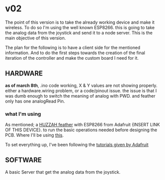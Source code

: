 # v02

The point of this version is to take the already working device and make it wireless. To do so I'm using the well known ESP8266. this is going to take the analog data from the joystick and send it to a node server. This is the main objective of this version.

The plan for the following is to have a client side for the mentioned information. And to do the first steps towards the creation of the final iteration of the controller and make the custom board I need for it.

## HARDWARE

**as of march 8th**, .ino code working, X & Y values are not showing properly. either a hardware.wiring problem, or a code/pinout issue. the issue is that I was dumb enough to switch the meaning of analog with PWD. and feather only has one analogRead Pin.


### what I'm using

As mentioned; a [HUZZAH feather](https://www.adafruit.com/product/2821) with ESP8266 from Adafruit {INSERT LINK OF THIS DEVICE}. to run the basic operations needed before designing the PCB. Where I'll be using [this](https://www.adafruit.com/product/2491).

To set everything up, I've been following the [tutorials given by Adafruit](https://learn.adafruit.com/adafruit-feather-huzzah-esp8266)

## SOFTWARE

A basic Server that get the analog data from the joystick.